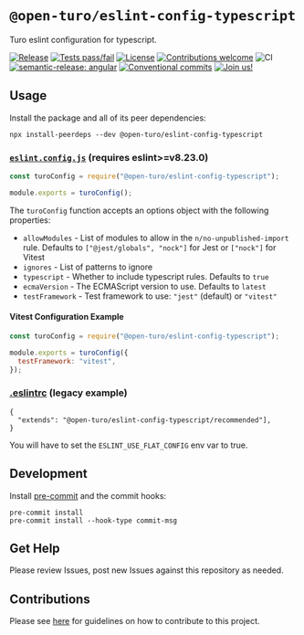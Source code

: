 # `@open-turo/eslint-config-typescript`

Turo eslint configuration for typescript.

[![Release](https://img.shields.io/github/v/release/open-turo/eslint-config-typescript)](https://github.com/open-turo/eslint-config-typescript/releases/)
[![Tests pass/fail](https://img.shields.io/github/actions/workflow/status/open-turo/eslint-config-typescript/ci.yaml)](https://github.com/open-turo/eslint-config-typescript/actions/)
[![License](https://img.shields.io/github/license/open-turo/eslint-config-typescript)](./LICENSE)
[![Contributions welcome](https://img.shields.io/badge/contributions-welcome-brightgreen.svg)](https://github.com/dwyl/esta/issues)
![CI](https://github.com/open-turo/eslint-config-typescript/actions/workflows/release.yaml/badge.svg)
[![semantic-release: angular](https://img.shields.io/badge/semantic--release-angular-e10079?logo=semantic-release)](https://github.com/semantic-release/semantic-release)
[![Conventional commits](https://img.shields.io/badge/conventional%20commits-1.0.2-%23FE5196?logo=conventionalcommits&logoColor=white)](https://conventionalcommits.org)
[![Join us!](https://img.shields.io/badge/Turo-Join%20us%21-593CFB.svg)](https://turo.com/jobs)

## Usage

Install the package and all of its peer dependencies:

```shell
npx install-peerdeps --dev @open-turo/eslint-config-typescript
```

### [`eslint.config.js`](https://eslint.org/docs/latest/use/configure/configuration-files-new) (requires eslint>=v8.23.0)

```js
const turoConfig = require("@open-turo/eslint-config-typescript");

module.exports = turoConfig();
```

The `turoConfig` function accepts an options object with the following properties:

- `allowModules` - List of modules to allow in the `n/no-unpublished-import` rule. Defaults to `["@jest/globals", "nock"]` for Jest or `["nock"]` for Vitest
- `ignores` - List of patterns to ignore
- `typescript` - Whether to include typescript rules. Defaults to `true`
- `ecmaVersion` - The ECMAScript version to use. Defaults to `latest`
- `testFramework` - Test framework to use: `"jest"` (default) or `"vitest"`

#### Vitest Configuration Example

```js
const turoConfig = require("@open-turo/eslint-config-typescript");

module.exports = turoConfig({
  testFramework: "vitest",
});
```

### **[.eslintrc](https://eslint.org/docs/latest/use/configure/configuration-files)** (legacy example)

```jsonc
{
  "extends": "@open-turo/eslint-config-typescript/recommended"],
}
```

You will have to set the `ESLINT_USE_FLAT_CONFIG` env var to true.

## Development

Install [pre-commit](https://pre-commit.com/) and the commit hooks:

```shell
pre-commit install
pre-commit install --hook-type commit-msg
```

## Get Help

Please review Issues, post new Issues against this repository as needed.

## Contributions

Please see [here](https://github.com/open-turo/contributions) for guidelines on how to contribute to this project.
